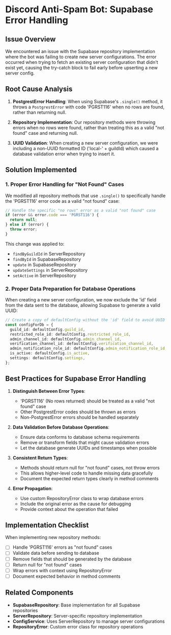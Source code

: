 # Discord Anti-Spam Bot: Supabase Error Handling

## Issue Overview

We encountered an issue with the Supabase repository implementation where the bot was failing to create new server configurations. The error occurred when trying to fetch an existing server configuration that didn't exist yet, causing the try-catch block to fail early before upserting a new server config.

## Root Cause Analysis

1. **PostgrestError Handling**: When using Supabase's `.single()` method, it throws a `PostgrestError` with code 'PGRST116' when no rows are found, rather than returning null.

2. **Repository Implementation**: Our repository methods were throwing errors when no rows were found, rather than treating this as a valid "not found" case and returning null.

3. **UUID Validation**: When creating a new server configuration, we were including a non-UUID formatted ID ('local-' + guildId) which caused a database validation error when trying to insert it.

## Solution Implemented

### 1. Proper Error Handling for "Not Found" Cases

We modified all repository methods that use `.single()` to specifically handle the 'PGRST116' error code as a valid "not found" case:

```typescript
// Handle the specific "no rows" error as a valid "not found" case
if (error && error.code === 'PGRST116') {
  return null;
} else if (error) {
  throw error;
}
```

This change was applied to:
- `findByGuildId` in ServerRepository
- `findById` in SupabaseRepository
- `update` in SupabaseRepository
- `updateSettings` in ServerRepository
- `setActive` in ServerRepository

### 2. Proper Data Preparation for Database Operations

When creating a new server configuration, we now exclude the 'id' field from the data sent to the database, allowing Supabase to generate a valid UUID:

```typescript
// Create a copy of defaultConfig without the 'id' field to avoid UUID validation errors
const configForDb = {
  guild_id: defaultConfig.guild_id,
  restricted_role_id: defaultConfig.restricted_role_id,
  admin_channel_id: defaultConfig.admin_channel_id,
  verification_channel_id: defaultConfig.verification_channel_id,
  admin_notification_role_id: defaultConfig.admin_notification_role_id,
  is_active: defaultConfig.is_active,
  settings: defaultConfig.settings,
};
```

## Best Practices for Supabase Error Handling

1. **Distinguish Between Error Types**:
   - 'PGRST116' (No rows returned) should be treated as a valid "not found" case
   - Other PostgrestError codes should be thrown as errors
   - Non-PostgrestError errors should be handled separately

2. **Data Validation Before Database Operations**:
   - Ensure data conforms to database schema requirements
   - Remove or transform fields that might cause validation errors
   - Let the database generate UUIDs and timestamps when possible

3. **Consistent Return Types**:
   - Methods should return null for "not found" cases, not throw errors
   - This allows higher-level code to handle missing data gracefully
   - Document the expected return types clearly in method comments

4. **Error Propagation**:
   - Use custom RepositoryError class to wrap database errors
   - Include the original error as the cause for debugging
   - Provide context about the operation that failed

## Implementation Checklist

When implementing new repository methods:

- [ ] Handle 'PGRST116' errors as "not found" cases
- [ ] Validate data before sending to database
- [ ] Remove fields that should be generated by the database
- [ ] Return null for "not found" cases
- [ ] Wrap errors with context using RepositoryError
- [ ] Document expected behavior in method comments

## Related Components

- **SupabaseRepository**: Base implementation for all Supabase repositories
- **ServerRepository**: Server-specific repository implementation
- **ConfigService**: Uses ServerRepository to manage server configurations
- **RepositoryError**: Custom error class for repository operations